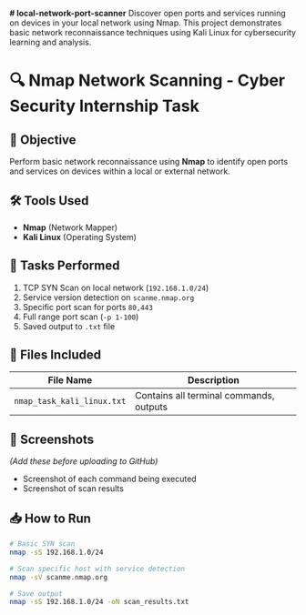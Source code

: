 **# local-network-port-scanner**
Discover open ports and services running on devices in your local network using Nmap. This project demonstrates basic network reconnaissance techniques using Kali Linux for cybersecurity learning and analysis.
# 🔍 Nmap Network Scanning - Cyber Security Internship Task

## 📌 Objective
Perform basic network reconnaissance using **Nmap** to identify open ports and services on devices within a local or external network.

## 🛠 Tools Used
- **Nmap** (Network Mapper)
- **Kali Linux** (Operating System)

## 🧪 Tasks Performed

1. TCP SYN Scan on local network (`192.168.1.0/24`)
2. Service version detection on `scanme.nmap.org`
3. Specific port scan for ports `80,443`
4. Full range port scan (`-p 1-100`)
5. Saved output to `.txt` file

## 📂 Files Included

| File Name                  | Description                             |
|----------------------------|-----------------------------------------|
| `nmap_task_kali_linux.txt` | Contains all terminal commands, outputs |

## 📸 Screenshots
*(Add these before uploading to GitHub)*  
- Screenshot of each command being executed  
- Screenshot of scan results

## 📥 How to Run
```bash
# Basic SYN scan
nmap -sS 192.168.1.0/24

# Scan specific host with service detection
nmap -sV scanme.nmap.org

# Save output
nmap -sS 192.168.1.0/24 -oN scan_results.txt
